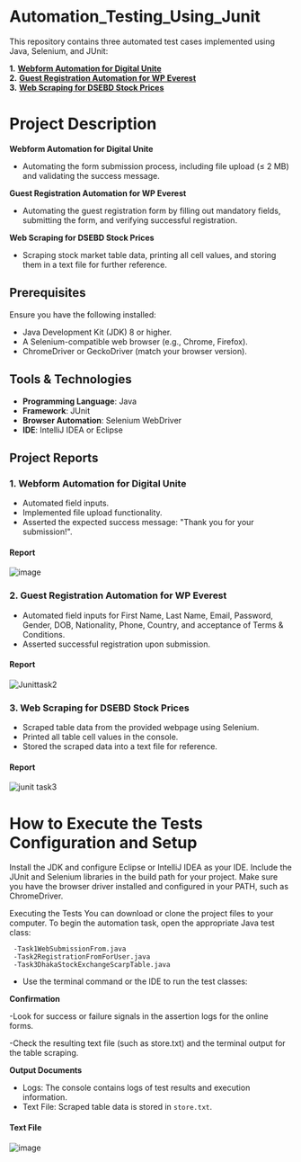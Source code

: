 # Automation_Testing_Using_Junit
This repository contains three automated test cases implemented using Java, Selenium, and JUnit:

**1.** [**Webform Automation for Digital Unite**](https://www.digitalunite.com/practice-webform-learners)<br>
**2.** [**Guest Registration Automation for WP Everest**](https://demo.wpeverest.com/user-registration/guest-registration-form/)<br>
**3.** [**Web Scraping for DSEBD Stock Prices**](https://dsebd.org/latest_share_price_scroll_by_value.php)

# Project Description

**Webform Automation for Digital Unite**
- Automating the form submission process, including file upload (≤ 2 MB) and validating the success message.

**Guest Registration Automation for WP Everest**
- Automating the guest registration form by filling out mandatory fields, submitting the form, and verifying successful registration.

**Web Scraping for DSEBD Stock Prices**
- Scraping stock market table data, printing all cell values, and storing them in a text file for further reference.

## Prerequisites
Ensure you have the following installed:
- Java Development Kit (JDK) 8 or higher.
- A Selenium-compatible web browser (e.g., Chrome, Firefox).
- ChromeDriver or GeckoDriver (match your browser version).

## Tools & Technologies
- **Programming Language**: Java
- **Framework**: JUnit
- **Browser Automation**: Selenium WebDriver
- **IDE**: IntelliJ IDEA or Eclipse

## Project Reports
### 1. Webform Automation for Digital Unite
- Automated field inputs.
- Implemented file upload functionality.
- Asserted the expected success message: "Thank you for your submission!".
#### Report
![image](https://github.com/user-attachments/assets/77b0166c-e474-4746-a10d-4748423404b3)


### 2. Guest Registration Automation for WP Everest
- Automated field inputs for First Name, Last Name, Email, Password, Gender, DOB, Nationality, Phone, Country, and acceptance of Terms & Conditions.
- Asserted successful registration upon submission.
#### Report 
![Junittask2](https://github.com/user-attachments/assets/99f72bb2-29bf-4b2e-9c24-de3f01bdacc2)




### 3. Web Scraping for DSEBD Stock Prices
- Scraped table data from the provided webpage using Selenium.
- Printed all table cell values in the console.
- Stored the scraped data into a text file for reference. 
#### Report
![junit task3](https://github.com/user-attachments/assets/cb9a9b73-4bee-4040-92a7-749867e59bbc)


# How to Execute the Tests **Configuration and Setup**
Install the JDK and configure Eclipse or IntelliJ IDEA as your IDE.
Include the JUnit and Selenium libraries in the build path for your project.
Make sure you have the browser driver installed and configured in your PATH, such as ChromeDriver.

Executing the Tests
You can download or clone the project files to your computer.
To begin the automation task, open the appropriate Java test class:

     -Task1WebSubmissionFrom.java
     -Task2RegistrationFromForUser.java
     -Task3DhakaStockExchangeScarpTable.java
- Use the terminal command or the IDE to run the test classes:

  

**Confirmation**

-Look for success or failure signals in the assertion logs for the online forms.

-Check the resulting text file (such as store.txt) and the terminal output for the table scraping.



**Output Documents**

- Logs: The console contains logs of test results and execution information.
- Text File: Scraped table data is stored in ```store.txt```.

#### Text File
![image](https://github.com/user-attachments/assets/856e12e6-4889-49be-8c87-77d5015d33c5)




  
